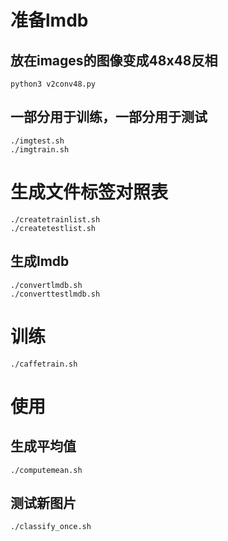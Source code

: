 # 准备lmdb
## 放在images的图像变成48x48反相
```
python3 v2conv48.py 
```
## 一部分用于训练，一部分用于测试
```
./imgtest.sh
./imgtrain.sh
```
# 生成文件标签对照表
```
./createtrainlist.sh 
./createtestlist.sh
```
## 生成lmdb
```
./convertlmdb.sh
./converttestlmdb.sh
```
# 训练
```
./caffetrain.sh
```
# 使用
## 生成平均值
```
./computemean.sh 
```
## 测试新图片
```
./classify_once.sh
```








